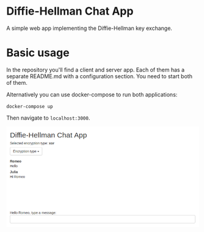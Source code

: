 # Diffie-Hellman Chat App
A simple web app implementing the Diffie-Hellman key exchange.

# Basic usage
In the repository you'll find a client and server app.
Each of them has a separate README.md with a configuration section.
You need to start both of them.

Alternatively you can use docker-compose to run both applications:
```
docker-compose up
```
Then navigate to `localhost:3000`.


![Chat](./chat.png)


